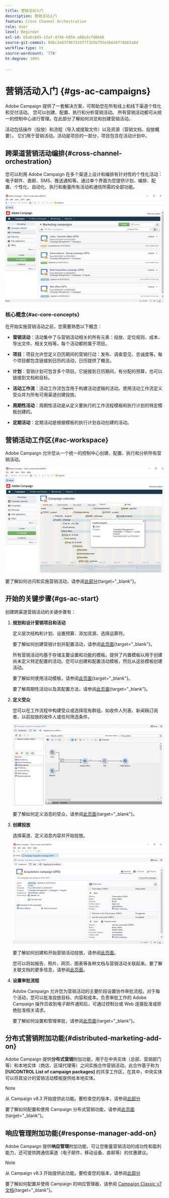 ```yaml
---
title: 营销活动入门
description: 营销活动入门
feature: Cross Channel Orchestration
role: User
level: Beginner
exl-id: b5a6c845-13a7-4746-b856-a08a3cf80b66
source-git-commit: 8d6c3e03f9b7533f7f325b755e3b6d4f74b63a8d
workflow-type: ht
source-wordcount: '770'
ht-degree: 100%

---
```


# 营销活动入门 {#gs-ac-campaigns}

Adobe Campaign 提供了一套解决方案，可帮助您在所有线上和线下渠道个性化和交付活动。 您可以创建、配置、执行和分析营销活动。 所有营销活动都可从统一的控制中心进行管理。在此部分了解如何浏览和创建营销活动。

活动包括操作（投放）和流程（导入或提取文件）以及资源（营销文档、投放概要）。 它们用于营销活动。活动是项目的一部分，项目包含在活动计划中。

## 跨渠道营销活动编排{#cross-channel-orchestration}

您可以利用 Adobe Campaign 在多个渠道上设计和编排有针对性的个性化活动：电子邮件、直邮、SMS、推送通知等。通过单个界面为您提供计划、编排、配置、个性化、自动化、执行和衡量所有活动和通信所需的全部功能。

![](assets/campaign-tab.png)

### 核心概念{#ac-core-concepts}

在开始实施营销活动之前，您需要熟悉以下概念：

* **营销活动**：活动集中了与营销活动相关的所有元素：投放、定位规则、成本、导出文件、相关文档等。每个活动都附属于项目。

* **项目**：项目允许您定义日历期间的营销行动：发布、调查意见、忠诚度等。每个项目都包含链接到日历的活动，日历提供了概览。

* **计划**：营销计划可包含多个项目。它链接到日历期间，有分配的预算，也可以链接到文档和目标。

* **活动工作流**：活动工作流包含用于构建活动逻辑的活动。使用活动工作流定义受众并为所有可用渠道创建投放。

* **周期性活动**：周期性活动是从定义要执行的工作流程模板和执行计划的特定模板创建的。

* **定期活动**：定期活动是根据模板的执行计划自动创建的活动。

## 营销活动工作区{#ac-workspace}

Adobe Campaign 允许您从一个统一的控制中心创建、配置、执行和分析所有营销活动。

![](assets/calendar.png)

要了解如何访问和实施营销活动，请参阅[此部分](https://experienceleague.adobe.com/docs/campaign/automation/campaign-orchestration/set-up-campaigns.html?lang=zh-Hans){target="_blank"}。

## 开始的关键步骤{#gs-ac-start}

创建跨渠道营销活动的关键步骤有：

1. **规划和设计营销项目和活动**

   定义层次结构和计划、设置预算、添加资源、选择运算符。

   要了解如何创建营销计划并配置活动，请参阅[此页面](https://experienceleague.adobe.com/docs/campaign/automation/campaign-orchestration/marketing-campaign-create.html?lang=zh-Hans){target="_blank"}。

   所有营销活动均基于存储主要设置和功能的模板。提供了内置模板以用于创建尚未定义特定配置的活动。您可以创建和配置活动模板，然后从这些模板创建活动。

   要了解如何使用活动模板，请参阅[此页面](https://experienceleague.adobe.com/docs/campaign/automation/campaign-orchestration/marketing-campaign-templates.html?lang=zh-Hans){target="_blank"}。

   要了解周期性活动以及其配置方法，请参阅[此页面](https://experienceleague.adobe.com/docs/campaign/automation/campaign-orchestration/recurring-periodic-campaigns.html?lang=zh-Hans){target="_blank"}。

1. **定义受众**

   您可以在工作流程中构建受众或选择现有群组，如收件人列表、新闻稿订阅者、以前投放的收件人或任何筛选条件。

   ![](assets/campaign-wf.png)

   要了解如何定义消息的受众，请参阅[此页面](https://experienceleague.adobe.com/docs/campaign/automation/campaign-orchestration/marketing-campaign-target.html?lang=zh-Hans){target="_blank"}。

1. **创建投放**

   选择渠道、定义消息内容并开始投放。

   ![](assets/campaign-dashboard.png)

   要了解如何创建和开始营销活动投放，请参阅[此页面](../../automation/campaigns/marketing-campaign-deliveries.md)。

   您可以将如报告、照片、网页、图表等各种文档与营销活动关联起来。要了解关联文档的更多信息，请参阅[此页面](../../automation/campaigns/marketing-campaign-assets.md)。

1. **设置审批流程**

   Adobe Campaign 允许您为营销活动的主要阶段设置协作审批流程。对于每个活动，您可以批准投放目标、内容和成本。负责审批工作的 Adobe Campaign 操作员收到电子邮件通知后，可通过控制台或 Web 连接批准或拒绝批准相关请求。

   要了解如何设置和管理审批，请参阅[此页面](https://experienceleague.adobe.com/docs/campaign/automation/campaign-orchestration/marketing-campaign-approval.html?lang=zh-Hans#campaign-orchestration){target="_blank"}。


## 分布式营销附加功能{#distributed-marketing-add-on}

Adobe Campaign 提供&#x200B;**分布式营销**&#x200B;附加功能，用于在中央实体（总部、营销部门等）和本地实体（商店、区域代理等）之间实施合作营销活动。此合作基于称为 **[!UICONTROL List of campaign packages]** 的共享工作区，在其中，中央实体可以将其设计的营销活动模板提供给本地实体。

>[!NOTE]
>
>从 Campaign v8.3 开始提供此功能。要检查您的版本，请参阅[此部分](compatibility-matrix.md#how-to-check-your-campaign-version-and-buildversion)

要了解如何配置和使用 Campaign 分布式营销功能，请参阅[此页面](https://experienceleague.adobe.com/docs/campaign/automation/distributed-marketing/about-distributed-marketing.html?lang=zh-Hans){target="_blank"}。

## 响应管理附加功能{#response-manager-add-on}

Adobe Campaign 提供&#x200B;**响应管理**&#x200B;附加功能，可让您衡量营销活动的成功性和盈利能力，还可提供跨通信渠道（电子邮件、移动设备、直邮等）的优惠建议。

>[!NOTE]
>
>从 Campaign v8.3 开始提供此功能。要检查您的版本，请参阅[此部分](compatibility-matrix.md#how-to-check-your-campaign-version-and-buildversion)

[](../assets/do-not-localize/book.png)要了解如何配置并使用 Campaign 的响应管理器，请参阅 [Campaign Classic v7 文档](https://experienceleague.adobe.com/docs/campaign-classic/using/response-manager/about-response-manager.html?lang=zh-Hans){target="_blank"}。
